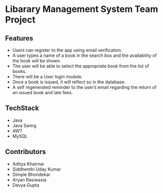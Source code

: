 # Libarary Management System Team Project

## Features
- Users can register to the app using email verification.
- A user types a name of a book in the search box and the availability of the book will be shown.
- The user will be able to select the appropriate book from the list of books.
- There will be a User login module.
- Once a book is issued, it will reflect so in the database.
- A self regenerated reminder to the user’s email regarding the return of an issued book and late fees.

## TechStack
- Java
- Java Swing
- AWT
- MySQL

## Contributors
- Aditya Khairnar
- Siddhenthi Uday Kumar
- Dimple Bhondekar
- Aryan Rasiwasia
- Devya Gupta
